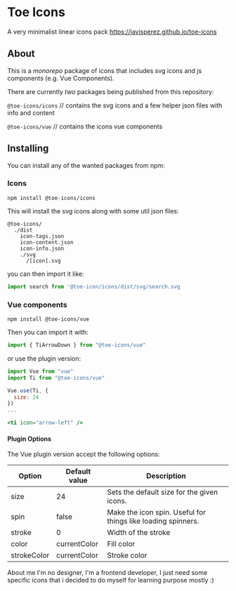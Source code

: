 # Toe Icons

<!-- ![CI](https://github.com/javisperez/toe-icons/workflows/CI/badge.svg) -->

A very minimalist linear icons pack https://javisperez.github.io/toe-icons

## About

This is a *monorepo* package of icons that includes svg icons and js components (e.g. Vue Components).

There are currently *two* packages being published from this repository:

`@toe-icons/icons` // contains the svg icons and a few helper json files with info and content

`@toe-icons/vue` // contains the icons vue components

## Installing

You can install any of the wanted packages from npm:

### Icons

```shell
npm install @toe-icons/icons
```

This will install the svg icons along with some util json files:

```
@toe-icons/
  ./dist
    icon-tags.json
    icon-content.json
    icon-info.json
    ./svg
      /[icon].svg
```
you can then import it like:

```js
import search from '@toe-icon/icons/dist/svg/search.svg
```

### Vue components
```shell
npm install @toe-icons/vue
```

Then you can import it with:
```js
import { TiArrowDown } from "@toe-icons/vue"
```
or use the plugin version:

```jsx
import Vue from "vue"
import Ti from "@toe-icons/vue"

Vue.use(Ti, {
  size: 24
})
...

<ti icon="arrow-left" />

```

#### Plugin Options
The Vue plugin version accept the following options:

|  Option  |  Default value  |  Description  |
| -------- | --------------- | ------------- |
|  size  |  24  |  Sets the default size for the given icons.  |
|  spin  |  false  |  Make the icon spin. Useful for things like loading spinners.  |
|  stroke  |  0  |  Width of the stroke  |
|  color  |  currentColor  |  Fill color  |
|  strokeColor  |  currentColor  |  Stroke color  |

About me
I'm no designer, I'm a frontend developer, I just need some specific icons that i decided to do myself for learning purpose mostly :)
